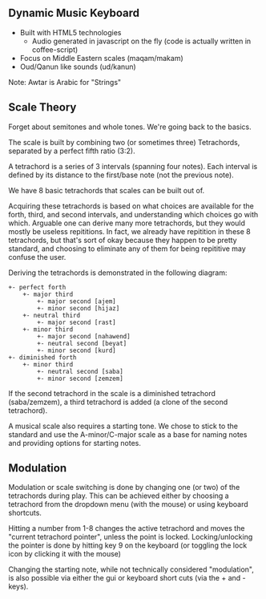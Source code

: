 Dynamic Music Keyboard
-------------------------

- Built with HTML5 technologies
    - Audio generated in javascript on the fly (code is actually written in coffee-script)
- Focus on Middle Eastern scales (maqam/makam)
- Oud/Qanun like sounds (ud/kanun)

Note: Awtar is Arabic for "Strings"

Scale Theory
------------------------

Forget about semitones and whole tones. We're going back to the basics.

The scale is built by combining two (or sometimes three) Tetrachords, separated by a perfect fifth ratio (3:2).

A tetrachord is a series of 3 intervals (spanning four notes). Each interval is defined by its distance to the first/base note (not the previous note).

We have 8 basic tetrachords that scales can be built out of.

Acquiring these tetrachords is based on what choices are available for the forth, third, and second intervals, and understanding which choices go with which. Arguable one can derive many more tetrachords, but they would mostly be useless repititions. In fact, we already have repitition in these 8 tetrachords, but that's sort of okay because they happen to be pretty standard, and choosing to eliminate any of them for being repititive may confuse the user.

Deriving the tetrachords is demonstrated in the following diagram:

    +- perfect forth
        +- major third
            +- major second [ajem]
            +- minor second [hijaz]
        +- neutral third
            +- major second [rast]
        +- minor third
            +- major second [nahawend]
            +- neutral second [beyat]
            +- minor second [kurd]
    +- diminished forth
        +- minor third
            +- neutral second [saba]
            +- minor second [zemzem]

If the second tetrachord in the scale is a diminished tetrachord (saba/zemzem), a third tetrachord is added (a clone of the second tetrachord).

A musical scale also requires a starting tone. We chose to stick to the standard and use the A-minor/C-major scale as a base for naming notes and providing options for starting notes.

Modulation
---------------------------
Modulation or scale switching is done by changing one (or two) of the tetrachords during play. This can be achieved either by choosing a tetrachord from the dropdown menu (with the mouse) or using keyboard shortcuts.

Hitting a number from 1-8 changes the active tetrachord and moves the "current tetrachord pointer", unless the point is locked. Locking/unlocking the pointer is done by hitting key 9 on the keyboard (or toggling the lock icon by clicking it with the mouse)

Changing the starting note, while not technically considered "modulation", is also possible via either the gui or keyboard short cuts (via the + and - keys).
